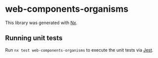# web-components-organisms

This library was generated with [Nx](https://nx.dev).

## Running unit tests

Run `nx test web-components-organisms` to execute the unit tests via [Jest](https://jestjs.io).

